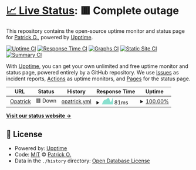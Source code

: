 # [📈 Live Status](https://demo.upptime.js.org): <!--live status--> **🟥 Complete outage**

This repository contains the open-source uptime monitor and status page for [Patrick O.](opatrick.com), powered by [Upptime](https://github.com/upptime/upptime).

[![Uptime CI](https://github.com/opatrickcloud/opatrick.com/workflows/Uptime%20CI/badge.svg)](https://github.com/opatrickcloud/opatrick.com/actions?query=workflow%3A%22Uptime+CI%22)
[![Response Time CI](https://github.com/opatrickcloud/opatrick.com/workflows/Response%20Time%20CI/badge.svg)](https://github.com/opatrickcloud/opatrick.com/actions?query=workflow%3A%22Response+Time+CI%22)
[![Graphs CI](https://github.com/opatrickcloud/opatrick.com/workflows/Graphs%20CI/badge.svg)](https://github.com/opatrickcloud/opatrick.com/actions?query=workflow%3A%22Graphs+CI%22)
[![Static Site CI](https://github.com/opatrickcloud/opatrick.com/workflows/Static%20Site%20CI/badge.svg)](https://github.com/opatrickcloud/opatrick.com/actions?query=workflow%3A%22Static+Site+CI%22)
[![Summary CI](https://github.com/opatrickcloud/opatrick.com/workflows/Summary%20CI/badge.svg)](https://github.com/opatrickcloud/opatrick.com/actions?query=workflow%3A%22Summary+CI%22)

With [Upptime](https://upptime.js.org), you can get your own unlimited and free uptime monitor and status page, powered entirely by a GitHub repository. We use [Issues](https://github.com/opatrickcloud/opatrick.com/issues) as incident reports, [Actions](https://github.com/opatrickcloud/opatrick.com/actions) as uptime monitors, and [Pages](https://demo.upptime.js.org) for the status page.

<!--start: status pages-->
<!-- This summary is generated by Upptime (https://github.com/upptime/upptime) -->
<!-- Do not edit this manually, your changes will be overwritten -->
<!-- prettier-ignore -->
| URL | Status | History | Response Time | Uptime |
| --- | ------ | ------- | ------------- | ------ |
| <img alt="" src="https://icons.duckduckgo.com/ip3/opatrick.com.ico" height="13"> [Opatrick](https://opatrick.com) | 🟥 Down | [opatrick.yml](https://github.com/opatrickcloud/opatrick.com/commits/HEAD/history/opatrick.yml) | <details><summary><img alt="Response time graph" src="./graphs/opatrick/response-time-week.png" height="20"> 81ms</summary><br><a href="https://opatrickcloud.github.io/opatrick.com/history/opatrick"><img alt="Response time 81" src="https://img.shields.io/endpoint?url=https%3A%2F%2Fraw.githubusercontent.com%2Fopatrickcloud%2Fopatrick.com%2FHEAD%2Fapi%2Fopatrick%2Fresponse-time.json"></a><br><a href="https://opatrickcloud.github.io/opatrick.com/history/opatrick"><img alt="24-hour response time 81" src="https://img.shields.io/endpoint?url=https%3A%2F%2Fraw.githubusercontent.com%2Fopatrickcloud%2Fopatrick.com%2FHEAD%2Fapi%2Fopatrick%2Fresponse-time-day.json"></a><br><a href="https://opatrickcloud.github.io/opatrick.com/history/opatrick"><img alt="7-day response time 81" src="https://img.shields.io/endpoint?url=https%3A%2F%2Fraw.githubusercontent.com%2Fopatrickcloud%2Fopatrick.com%2FHEAD%2Fapi%2Fopatrick%2Fresponse-time-week.json"></a><br><a href="https://opatrickcloud.github.io/opatrick.com/history/opatrick"><img alt="30-day response time 81" src="https://img.shields.io/endpoint?url=https%3A%2F%2Fraw.githubusercontent.com%2Fopatrickcloud%2Fopatrick.com%2FHEAD%2Fapi%2Fopatrick%2Fresponse-time-month.json"></a><br><a href="https://opatrickcloud.github.io/opatrick.com/history/opatrick"><img alt="1-year response time 81" src="https://img.shields.io/endpoint?url=https%3A%2F%2Fraw.githubusercontent.com%2Fopatrickcloud%2Fopatrick.com%2FHEAD%2Fapi%2Fopatrick%2Fresponse-time-year.json"></a></details> | <details><summary><a href="https://opatrickcloud.github.io/opatrick.com/history/opatrick">100.00%</a></summary><a href="https://opatrickcloud.github.io/opatrick.com/history/opatrick"><img alt="All-time uptime 100.00%" src="https://img.shields.io/endpoint?url=https%3A%2F%2Fraw.githubusercontent.com%2Fopatrickcloud%2Fopatrick.com%2FHEAD%2Fapi%2Fopatrick%2Fuptime.json"></a><br><a href="https://opatrickcloud.github.io/opatrick.com/history/opatrick"><img alt="24-hour uptime 100.00%" src="https://img.shields.io/endpoint?url=https%3A%2F%2Fraw.githubusercontent.com%2Fopatrickcloud%2Fopatrick.com%2FHEAD%2Fapi%2Fopatrick%2Fuptime-day.json"></a><br><a href="https://opatrickcloud.github.io/opatrick.com/history/opatrick"><img alt="7-day uptime 100.00%" src="https://img.shields.io/endpoint?url=https%3A%2F%2Fraw.githubusercontent.com%2Fopatrickcloud%2Fopatrick.com%2FHEAD%2Fapi%2Fopatrick%2Fuptime-week.json"></a><br><a href="https://opatrickcloud.github.io/opatrick.com/history/opatrick"><img alt="30-day uptime 100.00%" src="https://img.shields.io/endpoint?url=https%3A%2F%2Fraw.githubusercontent.com%2Fopatrickcloud%2Fopatrick.com%2FHEAD%2Fapi%2Fopatrick%2Fuptime-month.json"></a><br><a href="https://opatrickcloud.github.io/opatrick.com/history/opatrick"><img alt="1-year uptime 100.00%" src="https://img.shields.io/endpoint?url=https%3A%2F%2Fraw.githubusercontent.com%2Fopatrickcloud%2Fopatrick.com%2FHEAD%2Fapi%2Fopatrick%2Fuptime-year.json"></a></details>

<!--end: status pages-->

[**Visit our status website →**](https://opatrickcloud.github.io/opatrick.com/)

## 📄 License

- Powered by: [Upptime](https://github.com/upptime/upptime)
- Code: [MIT](./LICENSE) © [Patrick O.](opatrick.com)
- Data in the `./history` directory: [Open Database License](https://opendatacommons.org/licenses/odbl/1-0/)

